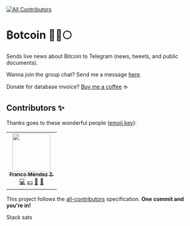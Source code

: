 <!-- ALL-CONTRIBUTORS-BADGE:START - Do not remove or modify this section -->
[![All Contributors](https://img.shields.io/badge/all_contributors-1-orange.svg?style=flat-square)](#contributors-)
<!-- ALL-CONTRIBUTORS-BADGE:END -->
# ₿otcoin 🤖🚀🌕

Sends live news about Bitcoin to Telegram (news, tweets, and public documents).

Wanna join the group chat? Send me a message [here](https://t.me/fnmendez).

Donate for database invoice? [Buy me a coffee](https://www.buymeacoffee.com/francomendez) :coffee:
## Contributors ✨

Thanks goes to these wonderful people ([emoji key](https://allcontributors.org/docs/en/emoji-key)):

<!-- ALL-CONTRIBUTORS-LIST:START - Do not remove or modify this section -->
<!-- prettier-ignore-start -->
<!-- markdownlint-disable -->
<table>
  <tr>
    <td align="center"><a href="https://github.com/fnmendez"><img src="https://avatars.githubusercontent.com/u/20799436?v=4?s=100" width="100px;" alt=""/><br /><sub><b>Franco Méndez Z.</b></sub></a><br /><a href="https://github.com/fnmendez/bitcoin-news/commits?author=fnmendez" title="Code">💻</a> <a href="#financial-fnmendez" title="Financial">💵</a> <a href="#ideas-fnmendez" title="Ideas, Planning, & Feedback">🤔</a> <a href="https://github.com/fnmendez/bitcoin-news/pulls?q=is%3Apr+reviewed-by%3Afnmendez" title="Reviewed Pull Requests">👀</a></td>
  </tr>
</table>

<!-- markdownlint-restore -->
<!-- prettier-ignore-end -->

<!-- ALL-CONTRIBUTORS-LIST:END -->

This project follows the [all-contributors](https://github.com/all-contributors/all-contributors) specification. **One commit and you're in!**

Stack sats